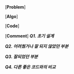 [**Problem**]




[**Algo**]

[**Code**]

[**Comment**]
***Q1. 초기 설계***


***Q2. 어려웠거나 잘 되지 않았던 부분***

***Q3. 잘되었던 부분***

***Q4. 다른 좋은 코드와의 비교***
